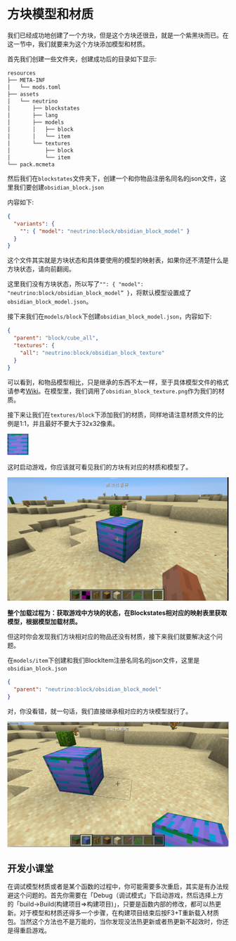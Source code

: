 # 方块模型和材质

我们已经成功地创建了一个方块，但是这个方块还很丑，就是一个紫黑块而已。在这一节中，我们就要来为这个方块添加模型和材质。

首先我们创建一些文件夹，创建成功后的目录如下显示:

```
resources
├── META-INF
│   └── mods.toml
├── assets
│   └── neutrino
│       ├── blockstates
│       ├── lang
│       ├── models
│       │   ├── block
│       │   └── item
│       └── textures
│           ├── block
│           └── item
└── pack.mcmeta
```

然后我们在`blockstates`文件夹下，创建一个和你物品注册名同名的json文件，这里我们要创建`obsidian_block.json`

内容如下:

```json
{
  "variants": {
    "": { "model": "neutrino:block/obsidian_block_model" }
  }
}
```

这个文件其实就是方块状态和具体要使用的模型的映射表，如果你还不清楚什么是方块状态，请向前翻阅。

这里我们没有方块状态，所以写了`"": { "model": "neutrino:block/obsidian_block_model” }`，将默认模型设置成了`obsidian_block_model.json`。

接下来我们在`models/block`下创建`obsidian_block_model.json`，内容如下:

```json
{
  "parent": "block/cube_all",
  "textures": {
    "all": "neutrino:block/obsidian_block_texture"
  }
}
```

可以看到，和物品模型相比，只是继承的东西不太一样，至于具体模型文件的格式请参考[Wiki](https://minecraft-zh.gamepedia.com/index.php?title=模型&variant=zh)。在模型里，我们调用了`obsidian_block_texture.png`作为我们的材质。

接下来让我们在`textures/block`下添加我们的材质，同样地请注意材质文件的比例是1:1，并且最好不要大于32x32像素。

<img src="modelandtextures.assets/obsdian_block.png" alt="obsdian_block" style="zoom:300%;" />



这时启动游戏，你应该就可看见我们的方块有对应的材质和模型了。

![image-20200428181816541](modelandtextures.assets/image-20200428181816541.png)

**整个加载过程为：获取游戏中方块的状态，在Blockstates相对应的映射表里获取模型，根据模型加载材质。**

但这时你会发现我们方块相对应的物品还没有材质，接下来我们就要解决这个问题。

在`models/item`下创建和我们BlockItem注册名同名的json文件，这里是`obsidian_block.json`

```json
{
  "parent": "neutrino:block/obsidian_block_model"
}
```

对，你没看错，就一句话，我们直接继承相对应的方块模型就行了。

![image-20200428182406212](modelandtextures.assets/image-20200428182406212.png)

## 开发小课堂

在调试模型材质或者是某个函数的过程中，你可能需要多次重启，其实是有办法规避这个问题的。首先你需要在「Debug（调试模式」下启动游戏，然后选择上方的「build->Build(构建项目=>构建项目)」，只要是函数内部的修改，都可以热更新。对于模型和材质还得多一个步骤，在构建项目结束后按F3+T重新载入材质包。当然这个方法也不是万能的，当你发现没法热更新或者热更新不起效时，你还是得重启游戏。